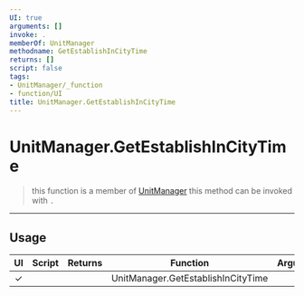 ```yaml
---
UI: true
arguments: []
invoke: .
memberOf: UnitManager
methodname: GetEstablishInCityTime
returns: []
script: false
tags:
- UnitManager/_function
- function/UI
title: UnitManager.GetEstablishInCityTime
---
```

# UnitManager.GetEstablishInCityTime
> this function is a member of [UnitManager](civ-6/lua/UnitManager.md)
> this method can be invoked with `.`
-----
## Usage
|  UI | Script | Returns | Function | Arguments |
|:---:|:------:|-------:|:--------:|:---------|
|✓| ||UnitManager.GetEstablishInCityTime||
